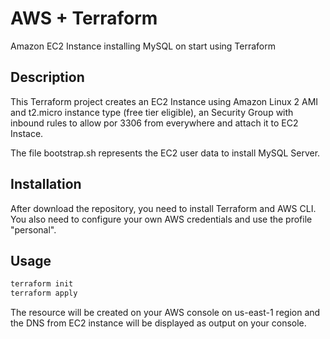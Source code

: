 # AWS + Terraform

Amazon EC2 Instance installing MySQL on start using Terraform

## Description

This Terraform project creates an EC2 Instance using Amazon Linux 2 AMI and t2.micro instance type (free tier eligible), an Security Group with inbound rules to allow por 3306 from everywhere and attach it to EC2 Instace.

The file bootstrap.sh represents the EC2 user data to install MySQL Server.

## Installation

After download the repository, you need to install Terraform and AWS CLI. You also need to configure your own AWS credentials and use the profile "personal".

## Usage

```bash
terraform init
terraform apply
```
The resource will be created on your AWS console on us-east-1 region and the DNS from EC2 instance will be displayed as output on your console.